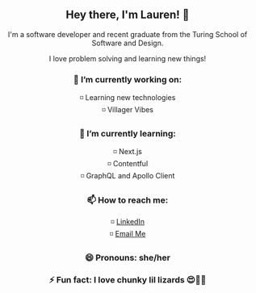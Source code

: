 <h2 align="center">Hey there, I'm Lauren! 👋</h2>
<p align="center">I'm a software developer and recent graduate from the Turing School of Software and Design.</p>
<p align="center">I love problem solving and learning new things!</p>

<h3 align="center">🔭 I’m currently working on:</h3>
<p align="center">
◽️ Learning new technologies<br>
◽️ Villager Vibes
</p>

<h3 align="center">🌱 I’m currently learning:</h3>
<p align="center">
◽️ Next.js<br>
◽️ Contentful<br>
◽️ GraphQL and Apollo Client
</p>

<h3 align="center">📫 How to reach me:</h3>
<p align="center">
◽️ <a href="https://www.linkedin.com/in/lauren-kessell/">LinkedIn</a><br>
◽️ <a href="mailto:lkessell1@gmail.com">Email Me</a>
</p>

<h3 align="center">😄 Pronouns: she/her</h3>
<h3 align="center">⚡ Fun fact: I love chunky lil lizards 😍🦎💚</h3>
